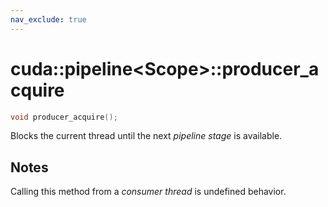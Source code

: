 ```yaml
---
nav_exclude: true
---
```


# cuda::pipeline\<Scope>::**producer_acquire**

```c++
void producer_acquire();
```

Blocks the current thread until the next _pipeline stage_ is available.

## Notes

Calling this method from a _consumer thread_ is undefined behavior.
